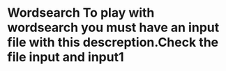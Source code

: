 # Wordsearch To play with wordsearch you must have an input file with this descreption.Check the file input and input1
